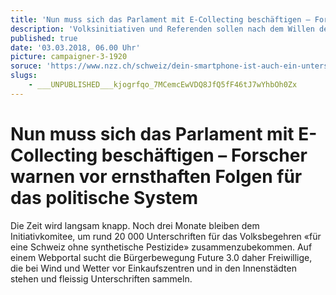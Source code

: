 ```yaml
---
title: 'Nun muss sich das Parlament mit E-Collecting beschäftigen – Forscher warnen vor ernsthaften Folgen für das politische System'
description: 'Volksinitiativen und Referenden sollen nach dem Willen des Bundesrats weiterhin nur von Hand unterschrieben werden können. Doch jetzt steigt der Druck, die direkte Demokratie zu digitalisieren.'
published: true
date: '03.03.2018, 06.00 Uhr'
picture: campaigner-3-1920
soruce: 'https://www.nzz.ch/schweiz/dein-smartphone-ist-auch-ein-unterschriftenbogen-ld.1359948?reduced=true'
slugs:
    - ___UNPUBLISHED___kjogrfqo_7MCemcEwVDQ8JfQ5fF46tJ7wYhbOh0Zx
---
```


# Nun muss sich das Parlament mit E-Collecting beschäftigen – Forscher warnen vor ernsthaften Folgen für das politische System
Die Zeit wird langsam knapp. Noch drei Monate bleiben dem Initiativkomitee, um rund 20 000 Unterschriften für das Volksbegehren «für eine Schweiz ohne synthetische Pestizide» zusammenzubekommen. Auf einem Webportal sucht die Bürgerbewegung Future 3.0 daher Freiwillige, die bei Wind und Wetter vor Einkaufszentren und in den Innenstädten stehen und fleissig Unterschriften sammeln.